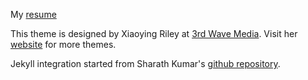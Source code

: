 My [resume](https://willemv.github.io)

This theme is designed by Xiaoying Riley at [3rd Wave Media](http://themes.3rdwavemedia.com/).
Visit her [website](http://themes.3rdwavemedia.com/) for more themes.

Jekyll integration started from Sharath Kumar's [github repository](https://github.com/sharu725/online-cv).
